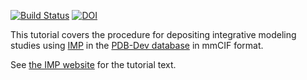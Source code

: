 [![Build Status](https://travis-ci.org/salilab/imp_deposition_tutorial.svg?branch=develop)](https://travis-ci.org/salilab/imp_deposition_tutorial)
[![DOI](https://zenodo.org/badge/DOI/10.5281/zenodo.2598760.svg)](https://doi.org/10.5281/zenodo.2598760)

This tutorial covers the procedure for depositing integrative modeling
studies using [IMP](https://integrativemodeling.org/)
in the [PDB-Dev database](https://pdb-dev.wwpdb.org/) in mmCIF format.

See [the IMP website](https://integrativemodeling.org/tutorials/deposition/)
for the tutorial text.
